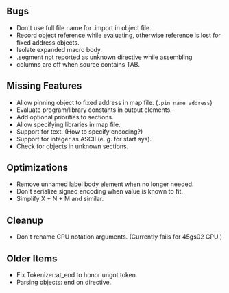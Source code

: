 ## Bugs

- Don't use full file name for .import in object file. 
- Record object reference while evaluating, otherwise reference is lost for fixed address objects.
- Isolate expanded macro body.
- .segment not reported as unknown directive while assembling
- columns are off when source contains TAB.


## Missing Features

- Allow pinning object to fixed address in map file. (`.pin name address`)
- Evaluate program/library constants in output elements.
- Add optional priorities to sections.
- Allow specifying libraries in map file.
- Support for text. (How to specify encoding?)
- Support for integer as ASCII (e. g. for start sys).
- Check for objects in unknown sections. 


## Optimizations

- Remove unnamed label body element when no longer needed.
- Don't serialize signed encoding when value is known to fit.
- Simplify X + N + M and similar.


## Cleanup

- Don't rename CPU notation arguments. (Currently fails for 45gs02 CPU.)


## Older Items

- Fix Tokenizer:at_end to honor ungot token.
- Parsing objects: end on directive.
